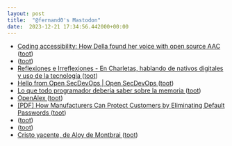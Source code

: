 ```yaml
---
layout: post
title:  "@fernand0's Mastodon"
date:  2023-12-21 17:34:56.442000+00:00
---
```

*  [Coding accessibility: How Della found her voice with open source AAC ](https://github.com/readme/featured/open-source-aa) ([toot](https://mastodon.social/@fernand0/111619610800352074))
*  [ ](https://mastodon.social/users/fernand0/statuses/111619571108927789/activity) ([toot](https://mastodon.social/users/fernand0/statuses/111619571108927789/activity))
*  [
         Reflexiones e Irreflexiones - En Charletas, hablando de nativos digitales y uso de la tecnología
       ](http://fernand0.blogalia.com//historias/7879) ([toot](https://mastodon.social/@fernand0/111619484282882430))
*  [Hello from Open SecDevOps \| Open SecDevOps ](https://opensecdevops.com) ([toot](https://mastodon.social/@fernand0/111619422283943338))
*  [Lo que todo programador debería saber sobre la memoria ](https://fernand0.github.io//programadores-memoria) ([toot](https://mastodon.social/@fernand0/111619417513718282))
*  [OpenAlex ](https://help.openalex.org) ([toot](https://mastodon.social/@fernand0/111619056452121812))
*  [[PDF] How Manufacturers Can Protect Customers by Eliminating Default Passwords   ](https://www.cisa.gov/sites/default/files/2023-12/SbD-Alert-How-Software-Manufacturers-Can-Protect-Customers-by-Eliminating-Default-Passwords-508c_0.pdf) ([toot](https://mastodon.social/@fernand0/111618386364256744))
*  [ ](https://mastodon.social/@rb3n) ([toot](https://mastodon.social/@fernand0/111618281909665444))
*  [ ](https://mastodon.social/@rb3n) ([toot](https://mastodon.social/@fernand0/111618155636198137))
*  [Cristo yacente, de Aloy de Montbrai ](https://www.flickr.com/photos/fernand0/53387744646) ([toot](https://mastodon.social/@fernand0/111618136372818445))
